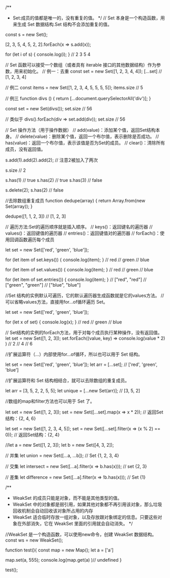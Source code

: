 /**
 * Set:成员的值都是唯一的，没有重复的值。
 */
// Set 本身是一个构造函数，用来生成 Set 数据结构.Set 结构不会添加重复的值。

const s = new Set();

[2, 3, 5, 4, 5, 2, 2].forEach(x => s.add(x));

for (let i of s) {
  console.log(i);
}
// 2 3 5 4

// Set 函数可以接受一个数组（或者具有 iterable 接口的其他数据结构）作为参数，用来初始化。
// 例一：去重
const set = new Set([1, 2, 3, 4, 4]);
[...set]
// [1, 2, 3, 4]

// 例二
const items = new Set([1, 2, 3, 4, 5, 5, 5, 5]);
items.size // 5

// 例三
function divs () {
  return [...document.querySelectorAll('div')];
}

const set = new Set(divs());
set.size // 56

// 类似于
divs().forEach(div => set.add(div));
set.size // 56



// Set 操作方法（用于操作数据）
// add(value)：添加某个值，返回Set结构本身。
// delete(value)：删除某个值，返回一个布尔值，表示删除是否成功。
// has(value)：返回一个布尔值，表示该值是否为Set的成员。
// clear()：清除所有成员，没有返回值。

s.add(1).add(2).add(2);
// 注意2被加入了两次

s.size // 2

s.has(1) // true
s.has(2) // true
s.has(3) // false

s.delete(2);
s.has(2) // false


//去除数组重复成员
function dedupe(array) {
  return Array.from(new Set(array));
}

dedupe([1, 1, 2, 3]) // [1, 2, 3]


// 遍历方法:Set的遍历顺序就是插入顺序。
// keys()：返回键名的遍历器
// values()：返回键值的遍历器
// entries()：返回键值对的遍历器
// forEach()：使用回调函数遍历每个成员


let set = new Set(['red', 'green', 'blue']);

for (let item of set.keys()) {
  console.log(item);
}
// red
// green
// blue

for (let item of set.values()) {
  console.log(item);
}
// red
// green
// blue

for (let item of set.entries()) {
  console.log(item);
}
// ["red", "red"]
// ["green", "green"]
// ["blue", "blue"]


//Set 结构的实例默认可遍历，它的默认遍历器生成函数就是它的values方法。
//可以省略values方法，直接用for...of循环遍历 Set。

let set = new Set(['red', 'green', 'blue']);

for (let x of set) {
  console.log(x);
}
// red
// green
// blue

// Set结构的实例的forEach方法，用于对每个成员执行某种操作，没有返回值。
let set = new Set([1, 2, 3]);
set.forEach((value, key) => console.log(value * 2) )
// 2
// 4
// 6


//扩展运算符（...）内部使用for...of循环，所以也可以用于 Set 结构。

let set = new Set(['red', 'green', 'blue']);
let arr = [...set];
// ['red', 'green', 'blue']

//扩展运算符和 Set 结构相结合，就可以去除数组的重复成员。

let arr = [3, 5, 2, 2, 5, 5];
let unique = [...new Set(arr)];
// [3, 5, 2]



//数组的map和filter方法也可以用于 Set 了。

let set = new Set([1, 2, 3]);
set = new Set([...set].map(x => x * 2));
// 返回Set结构：{2, 4, 6}

let set = new Set([1, 2, 3, 4, 5]);
set = new Set([...set].filter(x => (x % 2) == 0));
// 返回Set结构：{2, 4}



//let a = new Set([1, 2, 3]);
let b = new Set([4, 3, 2]);

// 并集
let union = new Set([...a, ...b]);
// Set {1, 2, 3, 4}

// 交集
let intersect = new Set([...a].filter(x => b.has(x)));
// set {2, 3}

// 差集
let difference = new Set([...a].filter(x => !b.has(x)));
// Set {1}


/**
 * WeakSet 的成员只能是对象，而不能是其他类型的值。
 * WeakSet 中的对象都是弱引用，如果其他对象都不再引用该对象，那么垃圾回收机制会自动回收该对象所占用的内存
 * WeakSet 适合临时存放一组对象，以及存放跟对象绑定的信息。只要这些对象在外部消失，它在 WeakSet 里面的引用就会自动消失。
 */

//WeakSet 是一个构造函数，可以使用new命令，创建 WeakSet 数据结构。
const ws = new WeakSet();






function test(){
const map = new Map();
let a = ['a']

map.set(a, 555);
console.log(map.get(a) )// undefined
}

test();












































